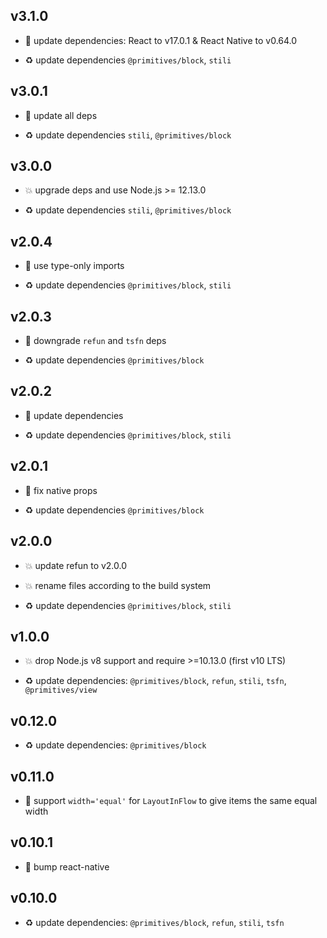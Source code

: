 ## v3.1.0

* 🌱 update dependencies: React to v17.0.1 & React Native to v0.64.0

* ♻️ update dependencies `@primitives/block`, `stili`

## v3.0.1

* 🐞 update all deps

* ♻️ update dependencies `stili`, `@primitives/block`

## v3.0.0

* 💥 upgrade deps and use Node.js >= 12.13.0

* ♻️ update dependencies `stili`, `@primitives/block`

## v2.0.4

* 🐞 use type-only imports

* ♻️ update dependencies `@primitives/block`, `stili`

## v2.0.3

* 🐞 downgrade `refun` and `tsfn` deps

* ♻️ update dependencies `@primitives/block`

## v2.0.2

* 🐞 update dependencies

* ♻️ update dependencies `@primitives/block`, `stili`

## v2.0.1

* 🐞 fix native props

* ♻️ update dependencies `@primitives/block`

## v2.0.0

* 💥 update refun to v2.0.0

* 💥 rename files according to the build system

* ♻️ update dependencies `@primitives/block`, `stili`

## v1.0.0

* 💥 drop Node.js v8 support and require >=10.13.0 (first v10 LTS)

* ♻️ update dependencies: `@primitives/block`, `refun`, `stili`, `tsfn`, `@primitives/view`

## v0.12.0

* ♻️ update dependencies: `@primitives/block`

## v0.11.0

* 🌱 support `width='equal'` for `LayoutInFlow` to give items the same equal width

## v0.10.1

* 🐞 bump react-native

## v0.10.0

* ♻️ update dependencies: `@primitives/block`, `refun`, `stili`, `tsfn`
